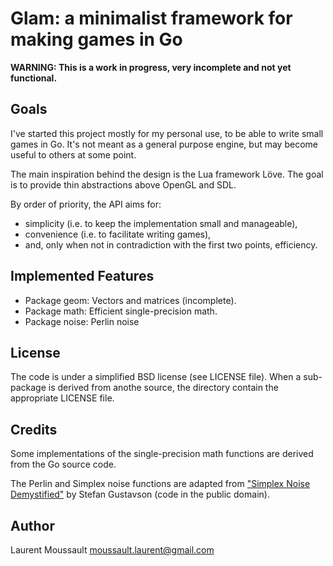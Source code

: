 Glam: a minimalist framework for making games in Go
===================================================


**WARNING: This is a work in progress, very incomplete and not yet functional.**


Goals
-----

I've started this project mostly for my personal use, to be able to write small
games in Go. It's not meant as a general purpose engine, but may become useful to
others at some point.

The main inspiration behind the design is the Lua framework Löve. The goal is to
provide thin abstractions above OpenGL and SDL.

By order of priority, the API aims for:

- simplicity (i.e. to keep the implementation small and manageable),
- convenience (i.e. to facilitate writing games),
- and, only when not in contradiction with the first two points, efficiency.


Implemented Features
--------------------

- Package geom: Vectors and matrices (incomplete).
- Package math: Efficient single-precision math.
- Package noise: Perlin noise


License
-------

The code is under a simplified BSD license (see LICENSE file). When a sub-package
is derived from anothe source, the directory contain the appropriate LICENSE file. 


Credits
-------

Some implementations of the single-precision math functions are
derived from the Go source code.

The Perlin and Simplex noise functions are adapted from
["Simplex Noise Demystified"](http://www.itn.liu.se/~stegu/simplexnoise/simplexnoise.pdf)
by Stefan Gustavson (code in the public domain).


Author
------

Laurent Moussault <moussault.laurent@gmail.com>
